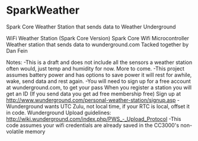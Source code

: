 # SparkWeather
Spark Core Weather Station that sends data to Weather Underground

WiFi Weather Station (Spark Core Version)
Spark Core Wifi Microcontroller Weather station that sends data to wunderground.com
Tacked together by Dan Fein

Notes:
-This is a draft and does not include all the sensors a weather station often would, just temp and humidity for now. More to come.
-This project assumes battery power and has options to save power it will rest for awhile, wake, send data and rest again.
-You will need to sign up for a free account at wunderground.com, to get your pass
When you register a station you will get an ID (If you send data you get ad free membership free)
Sign up at http://www.wunderground.com/personal-weather-station/signup.asp
-Wunderground wants UTC Zulu, not local time, if your RTC is local, offset it in code.
Wunderground Upload guidelines: http://wiki.wunderground.com/index.php/PWS_-_Upload_Protocol
-This code assumes your wifi credentials are already saved in the CC3000's non-volatile memory
